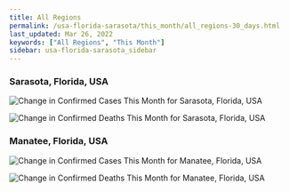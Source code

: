 ```yaml
---
title: All Regions
permalink: /usa-florida-sarasota/this_month/all_regions-30_days.html
last_updated: Mar 26, 2022
keywords: ["All Regions", "This Month"]
sidebar: usa-florida-sarasota_sidebar
---
```


<h3>Sarasota, Florida, USA</h3>

![Change in Confirmed Cases This Month for Sarasota, Florida, USA](/covid_tracker/images/graphs/usa-florida-sarasota-delta_confirmed-30_days_graph.png)

![Change in Confirmed Deaths This Month for Sarasota, Florida, USA](/covid_tracker/images/graphs/usa-florida-sarasota-delta_deaths-30_days_graph.png)

<h3>Manatee, Florida, USA</h3>

![Change in Confirmed Cases This Month for Manatee, Florida, USA](/covid_tracker/images/graphs/usa-florida-manatee-delta_confirmed-30_days_graph.png)

![Change in Confirmed Deaths This Month for Manatee, Florida, USA](/covid_tracker/images/graphs/usa-florida-manatee-delta_deaths-30_days_graph.png)
